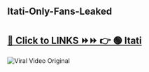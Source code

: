 
 ## Itati-Only-Fans-Leaked

# <h2><a href="https://clipsfans.com/Itati&ref=git">🔗 Click to LINKS ⏩⏩ 👉 🟢 Itati </a></h2>

<a href="https://clipsfans.com/Itati&ref=git" rel="nofollow" data-target="animated-image.originalLink"><img src="https://i.ibb.co.com/xMMVF88/686577567.gif" alt="Viral Video Original" style="max-width: 100%; display: inline-block;" data-target="animated-image.originalImage"></a>
